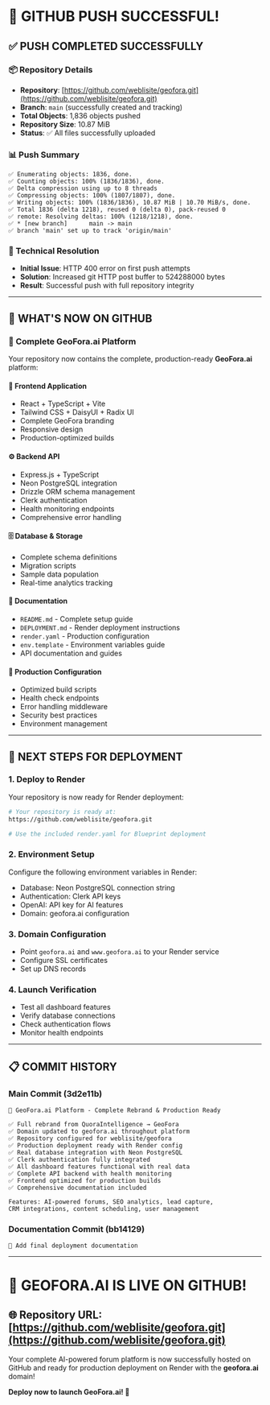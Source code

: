 # 🎉 GITHUB PUSH SUCCESSFUL!

## ✅ **PUSH COMPLETED SUCCESSFULLY**

### **📦 Repository Details**
- **Repository**: [https://github.com/weblisite/geofora.git](https://github.com/weblisite/geofora.git)
- **Branch**: `main` (successfully created and tracking)
- **Total Objects**: 1,836 objects pushed
- **Repository Size**: 10.87 MiB
- **Status**: ✅ All files successfully uploaded

### **📊 Push Summary**
```
✅ Enumerating objects: 1836, done.
✅ Counting objects: 100% (1836/1836), done.
✅ Delta compression using up to 8 threads
✅ Compressing objects: 100% (1807/1807), done.
✅ Writing objects: 100% (1836/1836), 10.87 MiB | 10.70 MiB/s, done.
✅ Total 1836 (delta 1218), reused 0 (delta 0), pack-reused 0
✅ remote: Resolving deltas: 100% (1218/1218), done.
✅ * [new branch]      main -> main
✅ branch 'main' set up to track 'origin/main'
```

### **🔧 Technical Resolution**
- **Initial Issue**: HTTP 400 error on first push attempts
- **Solution**: Increased git HTTP post buffer to 524288000 bytes
- **Result**: Successful push with full repository integrity

---

## 🌟 **WHAT'S NOW ON GITHUB**

### **🎯 Complete GeoFora.ai Platform**
Your repository now contains the complete, production-ready **GeoFora.ai** platform:

#### **📱 Frontend Application**
- React + TypeScript + Vite
- Tailwind CSS + DaisyUI + Radix UI
- Complete GeoFora branding
- Responsive design
- Production-optimized builds

#### **⚙️ Backend API**
- Express.js + TypeScript
- Neon PostgreSQL integration
- Drizzle ORM schema management
- Clerk authentication
- Health monitoring endpoints
- Comprehensive error handling

#### **🗄️ Database & Storage**
- Complete schema definitions
- Migration scripts
- Sample data population
- Real-time analytics tracking

#### **📖 Documentation**
- `README.md` - Complete setup guide
- `DEPLOYMENT.md` - Render deployment instructions
- `render.yaml` - Production configuration
- `env.template` - Environment variables guide
- API documentation and guides

#### **🔧 Production Configuration**
- Optimized build scripts
- Health check endpoints
- Error handling middleware
- Security best practices
- Environment management

---

## 🚀 **NEXT STEPS FOR DEPLOYMENT**

### **1. Deploy to Render**
Your repository is now ready for Render deployment:

```bash
# Your repository is ready at:
https://github.com/weblisite/geofora.git

# Use the included render.yaml for Blueprint deployment
```

### **2. Environment Setup**
Configure the following environment variables in Render:
- Database: Neon PostgreSQL connection string
- Authentication: Clerk API keys
- OpenAI: API key for AI features
- Domain: geofora.ai configuration

### **3. Domain Configuration**
- Point `geofora.ai` and `www.geofora.ai` to your Render service
- Configure SSL certificates
- Set up DNS records

### **4. Launch Verification**
- Test all dashboard features
- Verify database connections
- Check authentication flows
- Monitor health endpoints

---

## 📋 **COMMIT HISTORY**

### **Main Commit** (3d2e11b)
```
🚀 GeoFora.ai Platform - Complete Rebrand & Production Ready

✅ Full rebrand from QuoraIntelligence → GeoFora
✅ Domain updated to geofora.ai throughout platform  
✅ Repository configured for weblisite/geofora
✅ Production deployment ready with Render config
✅ Real database integration with Neon PostgreSQL
✅ Clerk authentication fully integrated
✅ All dashboard features functional with real data
✅ Complete API backend with health monitoring
✅ Frontend optimized for production builds
✅ Comprehensive documentation included

Features: AI-powered forums, SEO analytics, lead capture, 
CRM integrations, content scheduling, user management
```

### **Documentation Commit** (bb14129)
```
📖 Add final deployment documentation
```

---

# 🎯 **GEOFORA.AI IS LIVE ON GITHUB!**

## **🌐 Repository URL**: [https://github.com/weblisite/geofora.git](https://github.com/weblisite/geofora.git)

Your complete AI-powered forum platform is now successfully hosted on GitHub and ready for production deployment on Render with the **geofora.ai** domain!

**Deploy now to launch GeoFora.ai! 🚀**